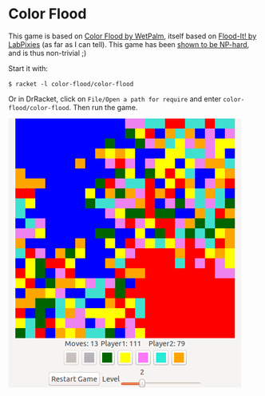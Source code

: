 # Color Flood

This game is based on [Color Flood by WetPalm](https://play.google.com/store/apps/details?id=com.wetpalm.colorflood),
itself based on [Flood-It! by LabPixies](https://play.google.com/store/apps/details?id=com.labpixies.flood) (as far as I can tell).
This game has been [shown to be NP-hard](http://arxiv.org/abs/1001.4420), and is thus non-trivial ;)

Start it with:
```
$ racket -l color-flood/color-flood
```
Or in DrRacket, click on `File/Open a path for require` and enter `color-flood/color-flood`. Then run the game.


![screenshot](img/screenshot1.png)




